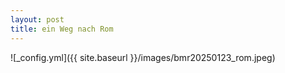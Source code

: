```yaml
---
layout: post
title: ein Weg nach Rom
---
```


![_config.yml]({{ site.baseurl }}/images/bmr20250123_rom.jpeg)
